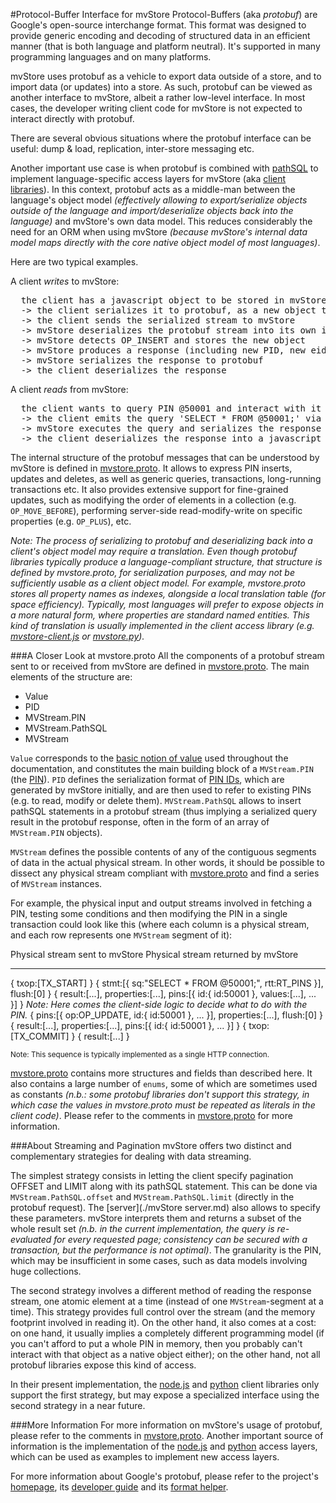 #Protocol-Buffer Interface for mvStore
Protocol-Buffers (aka _protobuf_) are Google's open-source interchange format. This format was designed to provide generic encoding
and decoding of structured data in an efficient manner (that is both language and platform neutral). It's supported
in many programming languages and on many platforms.

mvStore uses protobuf as a vehicle to export data outside of a store, and to import data (or updates) into a store.
As such, protobuf can be viewed as another interface to mvStore, albeit a rather low-level interface.
In most cases, the developer writing client code for mvStore is not expected to interact directly with protobuf.

There are several obvious situations where the protobuf interface can be useful: dump & load, replication, inter-store messaging etc.

Another important use case is when protobuf is combined with [pathSQL](./terminology.md#pathsql) to implement
language-specific access layers for mvStore (aka [client libraries](./terminology.md#client-side-libraries)). In this context, protobuf
acts as a middle-man between the language's object model _(effectively allowing to export/serialize objects outside of the language
and import/deserialize objects back into the language)_ and mvStore's own data model. This reduces
considerably the need for an ORM when using mvStore _(because mvStore's internal data model maps directly
with the core native object model of most languages)_.

Here are two typical examples.

A client _writes_ to mvStore:

<pre>
  the client has a javascript object to be stored in mvStore
  -> the client serializes it to protobuf, as a new object to be inserted (OP_INSERT)
  -> the client sends the serialized stream to mvStore
  -> mvStore deserializes the protobuf stream into its own internal data model
  -> mvStore detects OP_INSERT and stores the new object
  -> mvStore produces a response (including new PID, new eids etc.)
  -> mvStore serializes the response to protobuf
  -> the client deserializes the response
</pre>

A client _reads_ from mvStore:

<pre>
  the client wants to query PIN @50001 and interact with it as an object
  -> the client emits the query 'SELECT * FROM @50001;' via a protobuf-enabled interface
  -> mvStore executes the query and serializes the response to protobuf
  -> the client deserializes the response into a javascript object
</pre>

The internal structure of the protobuf messages that can be understood by mvStore is defined in
[mvstore.proto](./sources/mvstore_proto.html). It allows to express PIN inserts, updates and deletes,
as well as generic queries, transactions, long-running transactions etc. It also provides extensive support for
fine-grained updates, such as modifying the order of elements in a collection (e.g. `OP_MOVE_BEFORE`),
performing server-side read-modify-write on specific properties (e.g. `OP_PLUS`), etc.

_Note: The process of serializing to protobuf and deserializing back into
a client's object model may require a translation. Even though protobuf libraries
typically produce a language-compliant structure, that structure is defined by mvstore.proto, for
serialization purposes, and may not be sufficiently usable as a client object model. For example, mvstore.proto
stores all property names as indexes, alongside a local translation table (for space efficiency).
Typically, most languages will prefer to expose objects in a more natural form, where properties
are standard named entities. This kind of translation is usually implemented in the
client access library (e.g. [mvstore-client.js](./sources/mvstore-client_js.html) or
[mvstore.py](./sources/mvstore_py.html))._

###A Closer Look at mvstore.proto
All the components of a protobuf stream sent to or received from mvStore are defined in
[mvstore.proto](./sources/mvstore_proto.html). The main elements of the structure are:

 * Value
 * PID
 * MVStream.PIN
 * MVStream.PathSQL
 * MVStream

`Value` corresponds to the [basic notion of value](./terminology.md#value) used throughout the documentation,
and constitutes the main building block of a `MVStream.PIN` (the [PIN](./terminology.md#pin)). `PID` defines
the serialization format of [PIN IDs](./terminology.md#pin-id-pid), which are generated by mvStore initially, and
are then used to refer to existing PINs (e.g. to read, modify or delete them). `MVStream.PathSQL` allows to insert
pathSQL statements in a protobuf stream (thus implying a serialized query result in the protobuf response,
often in the form of an array of `MVStream.PIN` objects).

`MVStream` defines the possible contents of any of the contiguous segments of data in the
actual physical stream. In other words, it should be possible to dissect any physical stream 
compliant with [mvstore.proto](./sources/mvstore_proto.html) and find a series of `MVStream` instances.

For example, the physical input and output streams involved in fetching a PIN, testing some conditions
and then modifying the PIN in a single transaction could look like this (where each column is
a physical stream, and each row represents one `MVStream` segment of it):

Physical stream sent to mvStore                                                   Physical stream returned by mvStore
-------------------------------                                                   -----------------------------------
{ txop:[TX_START] }
{ stmt:[{ sq:"SELECT * FROM @50001;", rtt:RT_PINS }], flush:[0] }
                                                                                  { result:[...], properties:[...], pins:[{ id:{ id:50001 }, values:[...], ... }] }
_Note: Here comes the client-side logic to decide what to do with the PIN._
{ pins:[{ op:OP_UPDATE, id:{ id:50001 }, ... }], properties:[...], flush:[0] }
                                                                                  { result:[...], properties:[...], pins:[{ id:{ id:50001 }, ... }] }
{ txop:[TX_COMMIT] }
                                                                                  { result:[...] }

<sub>
Note: This sequence is typically implemented as a single HTTP connection.
</sub>

[mvstore.proto](./sources/mvstore_proto.html) contains more structures and fields than described here.
It also contains a large number of `enums`, some of which are sometimes used as constants _(n.b.:
some protobuf libraries don't support this strategy, in which case the values in mvstore.proto must
be repeated as literals in the client code)_. Please refer to the comments in [mvstore.proto](./sources/mvstore_proto.html)
for more information.

###About Streaming and Pagination
mvStore offers two distinct and complementary strategies for dealing with data streaming.

The simplest strategy consists in letting the client specify pagination OFFSET and LIMIT along with its pathSQL statement.
This can be done via `MVStream.PathSQL.offset` and `MVStream.PathSQL.limit` (directly in the protobuf request).
The [server](./mvStore server.md) also allows to specify these parameters. mvStore interprets them
and returns a subset of the whole result set _(n.b. in the current implementation, the query
is re-evaluated for every requested page; consistency can be secured with a transaction, but the performance
is not optimal)_. The granularity is the PIN, which may be insufficient in some
cases, such as data models involving huge collections.

The second strategy involves a different method of reading the response stream, one atomic element at a time
(instead of one `MVStream`-segment at a time). This strategy provides full control over the stream (and
the memory footprint involved in reading it). On the other hand, it also comes at a cost:
on one hand, it usually implies a completely different programming model (if you can't afford to put a
whole PIN in memory, then you probably can't interact with that object as a native object either);
on the other hand, not all protobuf libraries expose this kind of access.

In their present implementation, the [node.js](./sources/mvstore-client_js.html) and
[python](./sources/mvstore_py.html) client libraries only support the first strategy, but may expose a
specialized interface using the second strategy in a near future.

###More Information
For more information on mvStore's usage of protobuf, please refer to the comments in [mvstore.proto](./sources/mvstore_proto.html).
Another important source of information is the implementation of the [node.js](./sources/mvstore-client_js.html) and
[python](./sources/mvstore_py.html) access layers, which can be used as examples to implement new access layers.

For more information about Google's protobuf, please refer to the project's [homepage](http://code.google.com/p/protobuf),
its [developer guide](http://code.google.com/apis/protocolbuffers/docs/overview.html) and its
[format helper](http://code.google.com/apis/protocolbuffers/docs/proto.html).

